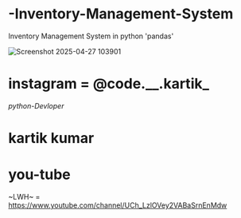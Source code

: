 # -Inventory-Management-System
 Inventory Management System in python 'pandas'

![Screenshot 2025-04-27 103901](https://github.com/user-attachments/assets/d3fdee4f-a6af-4b7a-8977-410c71064994)


# instagram = @code.__.kartik_
*python-Devloper*
# kartik kumar

# you-tube
~LWH~ =  https://www.youtube.com/channel/UCh_LzlOVey2VABaSrnEnMdw
